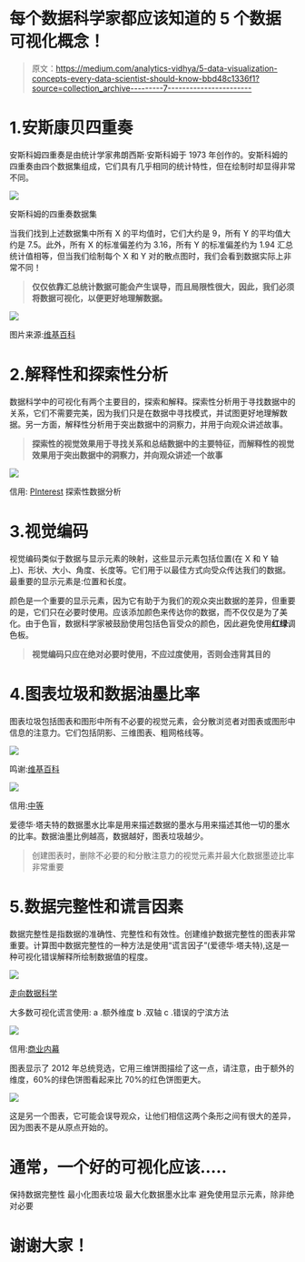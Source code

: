# 每个数据科学家都应该知道的 5 个数据可视化概念！

> 原文：<https://medium.com/analytics-vidhya/5-data-visualization-concepts-every-data-scientist-should-know-bbd48c1336f1?source=collection_archive---------7----------------------->

# 1.安斯康贝四重奏

安斯科姆四重奏是由统计学家弗朗西斯·安斯科姆于 1973 年创作的。安斯科姆的四重奏由四个数据集组成，它们具有几乎相同的统计特性，但在绘制时却显得非常不同。

![](img/873adf62d7eca560b8814692bb290f50.png)

安斯科姆的四重奏数据集

当我们找到上述数据集中所有 X 的平均值时，它们大约是 9，所有 Y 的平均值大约是 7.5。此外，所有 X 的标准偏差约为 3.16，所有 Y 的标准偏差约为 1.94
汇总统计值相等，但当我们绘制每个 X 和 Y 对的散点图时，我们会看到数据实际上非常不同！

> **仅仅依靠汇总统计数据可能会产生误导，而且局限性很大，因此，我们必须将数据可视化，以便更好地理解数据。**

![](img/05c9d6d5f78aee377f0a325a76a8b96f.png)

图片来源:[维基百科](http://en.wikipedia.org)

# 2.解释性和探索性分析

数据科学中的可视化有两个主要目的，探索和解释。探索性分析用于寻找数据中的关系，它们不需要完美，因为我们只是在数据中寻找模式，并试图更好地理解数据。另一方面，解释性分析用于突出数据中的洞察力，并用于向观众讲述故事。

> **探索性的视觉效果用于寻找关系和总结数据中的主要特征，而解释性的视觉效果用于突出数据中的洞察力，并向观众讲述一个故事**

![](img/d43911969119e6ef6752b2d65c149e39.png)

信用: [PInterest](http://Pinterest.com) 探索性数据分析

# 3.视觉编码

视觉编码类似于数据与显示元素的映射，这些显示元素包括位置(在 X 和 Y 轴上)、形状、大小、角度、长度等。它们用于以最佳方式向受众传达我们的数据。最重要的显示元素是:位置和长度。

颜色是一个重要的显示元素，因为它有助于为我们的观众突出数据的差异，但重要的是，它们只在必要时使用。应该添加颜色来传达你的数据，而不仅仅是为了美化。由于色盲，数据科学家被鼓励使用包括色盲受众的颜色，因此避免使用**红绿**调色板。

> **视觉编码只应在绝对必要时使用，不应过度使用，否则会违背其目的**

# 4.图表垃圾和数据油墨比率

图表垃圾包括图表和图形中所有不必要的视觉元素，会分散浏览者对图表或图形中信息的注意力。它们包括阴影、三维图表、粗网格线等。

![](img/a737773dbf4cced89526db2eba1d0ad4.png)

鸣谢:[维基百科](http://en.wikipedia.org)

![](img/16b9a7db5134462ff5bb586121213145.png)

信用:[中等](/@sherpa_jigme/all-about-data-visualization-3b49eb57b333)

爱德华·塔夫特的数据墨水比率是用来描述数据的墨水与用来描述其他一切的墨水的比率。数据油墨比例越高，数据越好，图表垃圾越少。

> 创建图表时，删除不必要的和分散注意力的视觉元素并最大化数据墨迹比率非常重要

# 5.数据完整性和谎言因素

数据完整性是指数据的准确性、完整性和有效性。创建维护数据完整性的图表非常重要。计算图中数据完整性的一种方法是使用“谎言因子”(爱德华·塔夫特),这是一种可视化错误解释所绘制数据值的程度。

![](img/e6c3ca067ff34d01726f8d76b88b1f97.png)

[走向数据科学](http://towardsdatascience.com)

大多数可视化谎言使用:
a .额外维度
b .双轴
c .错误的宁滨方法

![](img/24d981e35adb6fcee249e59f0bd03d2f.png)

信用:[商业内幕](http://businessinsider.com)

图表显示了 2012 年总统竞选，它用三维饼图描绘了这一点，请注意，由于额外的维度，60%的绿色饼图看起来比 70%的红色饼图更大。

![](img/0f8a8675477c273b8e62618edb64b30f.png)

这是另一个图表，它可能会误导观众，让他们相信这两个条形之间有很大的差异，因为图表不是从原点开始的。

# 通常，一个好的可视化应该…..

保持数据完整性
最小化图表垃圾
最大化数据墨水比率
避免使用显示元素，除非绝对必要

# 谢谢大家！
